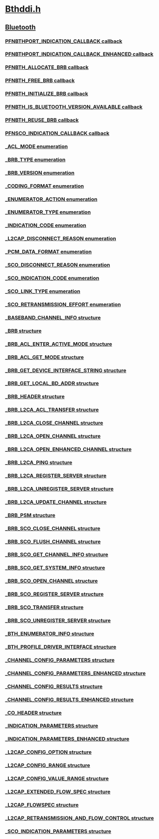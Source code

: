 # [Bthddi.h](index.md)
## [Bluetooth](../_bltooth/index.md)
### [PFNBTHPORT_INDICATION_CALLBACK callback](../bthddi/nc-bthddi-pfnbthport_indication_callback.md)
### [PFNBTHPORT_INDICATION_CALLBACK_ENHANCED callback](../bthddi/nc-bthddi-pfnbthport_indication_callback_enhanced.md)
### [PFNBTH_ALLOCATE_BRB callback](../bthddi/nc-bthddi-pfnbth_allocate_brb.md)
### [PFNBTH_FREE_BRB callback](../bthddi/nc-bthddi-pfnbth_free_brb.md)
### [PFNBTH_INITIALIZE_BRB callback](../bthddi/nc-bthddi-pfnbth_initialize_brb.md)
### [PFNBTH_IS_BLUETOOTH_VERSION_AVAILABLE callback](../bthddi/nc-bthddi-pfnbth_is_bluetooth_version_available.md)
### [PFNBTH_REUSE_BRB callback](../bthddi/nc-bthddi-pfnbth_reuse_brb.md)
### [PFNSCO_INDICATION_CALLBACK callback](../bthddi/nc-bthddi-pfnsco_indication_callback.md)
### [_ACL_MODE enumeration](../bthddi/ne-bthddi-_acl_mode.md)
### [_BRB_TYPE enumeration](../bthddi/ne-bthddi-_brb_type.md)
### [_BRB_VERSION enumeration](../bthddi/ne-bthddi-_brb_version.md)
### [_CODING_FORMAT enumeration](../bthddi/ne-bthddi-_coding_format.md)
### [_ENUMERATOR_ACTION enumeration](../bthddi/ne-bthddi-_enumerator_action.md)
### [_ENUMERATOR_TYPE enumeration](../bthddi/ne-bthddi-_enumerator_type.md)
### [_INDICATION_CODE enumeration](../bthddi/ne-bthddi-_indication_code.md)
### [_L2CAP_DISCONNECT_REASON enumeration](../bthddi/ne-bthddi-_l2cap_disconnect_reason.md)
### [_PCM_DATA_FORMAT enumeration](../bthddi/ne-bthddi-_pcm_data_format.md)
### [_SCO_DISCONNECT_REASON enumeration](../bthddi/ne-bthddi-_sco_disconnect_reason.md)
### [_SCO_INDICATION_CODE enumeration](../bthddi/ne-bthddi-_sco_indication_code.md)
### [_SCO_LINK_TYPE enumeration](../bthddi/ne-bthddi-_sco_link_type.md)
### [_SCO_RETRANSMISSION_EFFORT enumeration](../bthddi/ne-bthddi-_sco_retransmission_effort.md)
### [_BASEBAND_CHANNEL_INFO structure](../bthddi/ns-bthddi-_baseband_channel_info.md)
### [_BRB structure](../bthddi/ns-bthddi-_brb.md)
### [_BRB_ACL_ENTER_ACTIVE_MODE structure](../bthddi/ns-bthddi-_brb_acl_enter_active_mode.md)
### [_BRB_ACL_GET_MODE structure](../bthddi/ns-bthddi-_brb_acl_get_mode.md)
### [_BRB_GET_DEVICE_INTERFACE_STRING structure](../bthddi/ns-bthddi-_brb_get_device_interface_string.md)
### [_BRB_GET_LOCAL_BD_ADDR structure](../bthddi/ns-bthddi-_brb_get_local_bd_addr.md)
### [_BRB_HEADER structure](../bthddi/ns-bthddi-_brb_header.md)
### [_BRB_L2CA_ACL_TRANSFER structure](../bthddi/ns-bthddi-_brb_l2ca_acl_transfer.md)
### [_BRB_L2CA_CLOSE_CHANNEL structure](../bthddi/ns-bthddi-_brb_l2ca_close_channel.md)
### [_BRB_L2CA_OPEN_CHANNEL structure](../bthddi/ns-bthddi-_brb_l2ca_open_channel.md)
### [_BRB_L2CA_OPEN_ENHANCED_CHANNEL structure](../bthddi/ns-bthddi-_brb_l2ca_open_enhanced_channel.md)
### [_BRB_L2CA_PING structure](../bthddi/ns-bthddi-_brb_l2ca_ping.md)
### [_BRB_L2CA_REGISTER_SERVER structure](../bthddi/ns-bthddi-_brb_l2ca_register_server.md)
### [_BRB_L2CA_UNREGISTER_SERVER structure](../bthddi/ns-bthddi-_brb_l2ca_unregister_server.md)
### [_BRB_L2CA_UPDATE_CHANNEL structure](../bthddi/ns-bthddi-_brb_l2ca_update_channel.md)
### [_BRB_PSM structure](../bthddi/ns-bthddi-_brb_psm.md)
### [_BRB_SCO_CLOSE_CHANNEL structure](../bthddi/ns-bthddi-_brb_sco_close_channel.md)
### [_BRB_SCO_FLUSH_CHANNEL structure](../bthddi/ns-bthddi-_brb_sco_flush_channel.md)
### [_BRB_SCO_GET_CHANNEL_INFO structure](../bthddi/ns-bthddi-_brb_sco_get_channel_info.md)
### [_BRB_SCO_GET_SYSTEM_INFO structure](../bthddi/ns-bthddi-_brb_sco_get_system_info.md)
### [_BRB_SCO_OPEN_CHANNEL structure](../bthddi/ns-bthddi-_brb_sco_open_channel.md)
### [_BRB_SCO_REGISTER_SERVER structure](../bthddi/ns-bthddi-_brb_sco_register_server.md)
### [_BRB_SCO_TRANSFER structure](../bthddi/ns-bthddi-_brb_sco_transfer.md)
### [_BRB_SCO_UNREGISTER_SERVER structure](../bthddi/ns-bthddi-_brb_sco_unregister_server.md)
### [_BTH_ENUMERATOR_INFO structure](../bthddi/ns-bthddi-_bth_enumerator_info.md)
### [_BTH_PROFILE_DRIVER_INTERFACE structure](../bthddi/ns-bthddi-_bth_profile_driver_interface.md)
### [_CHANNEL_CONFIG_PARAMETERS structure](../bthddi/ns-bthddi-_channel_config_parameters.md)
### [_CHANNEL_CONFIG_PARAMETERS_ENHANCED structure](../bthddi/ns-bthddi-_channel_config_parameters_enhanced.md)
### [_CHANNEL_CONFIG_RESULTS structure](../bthddi/ns-bthddi-_channel_config_results.md)
### [_CHANNEL_CONFIG_RESULTS_ENHANCED structure](../bthddi/ns-bthddi-_channel_config_results_enhanced.md)
### [_CO_HEADER structure](../bthddi/ns-bthddi-_co_header.md)
### [_INDICATION_PARAMETERS structure](../bthddi/ns-bthddi-_indication_parameters.md)
### [_INDICATION_PARAMETERS_ENHANCED structure](../bthddi/ns-bthddi-_indication_parameters_enhanced.md)
### [_L2CAP_CONFIG_OPTION structure](../bthddi/ns-bthddi-_l2cap_config_option.md)
### [_L2CAP_CONFIG_RANGE structure](../bthddi/ns-bthddi-_l2cap_config_range.md)
### [_L2CAP_CONFIG_VALUE_RANGE structure](../bthddi/ns-bthddi-_l2cap_config_value_range.md)
### [_L2CAP_EXTENDED_FLOW_SPEC structure](../bthddi/ns-bthddi-_l2cap_extended_flow_spec.md)
### [_L2CAP_FLOWSPEC structure](../bthddi/ns-bthddi-_l2cap_flowspec.md)
### [_L2CAP_RETRANSMISSION_AND_FLOW_CONTROL structure](../bthddi/ns-bthddi-_l2cap_retransmission_and_flow_control.md)
### [_SCO_INDICATION_PARAMETERS structure](../bthddi/ns-bthddi-_sco_indication_parameters.md)

